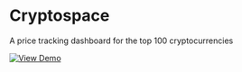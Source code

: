 # Cryptospace
A price tracking dashboard for the top 100 cryptocurrencies 

[![View Demo](https://img.shields.io/badge/View-demo-informational?style=flat&color=green)](https://cryptospaceflutter.surge.sh/#home_screen)
